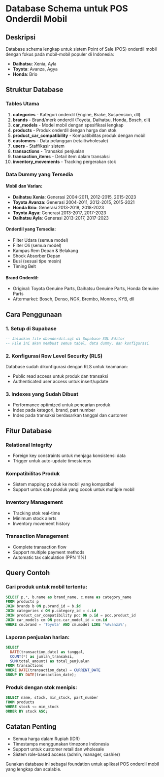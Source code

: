 # Database Schema untuk POS Onderdil Mobil

## Deskripsi
Database schema lengkap untuk sistem Point of Sale (POS) onderdil mobil dengan fokus pada mobil-mobil populer di Indonesia:
- **Daihatsu**: Xenia, Ayla
- **Toyota**: Avanza, Agya
- **Honda**: Brio

## Struktur Database

### Tables Utama

1. **categories** - Kategori onderdil (Engine, Brake, Suspension, dll)
2. **brands** - Brand/merk onderdil (Toyota, Daihatsu, Honda, Bosch, dll)
3. **car_models** - Model mobil dengan spesifikasi lengkap
4. **products** - Produk onderdil dengan harga dan stok
5. **product_car_compatibility** - Kompatibilitas produk dengan mobil
6. **customers** - Data pelanggan (retail/wholesale)
7. **users** - Staff/kasir sistem
8. **transactions** - Transaksi penjualan
9. **transaction_items** - Detail item dalam transaksi
10. **inventory_movements** - Tracking pergerakan stok

### Data Dummy yang Tersedia

#### Mobil dan Varian:
- **Daihatsu Xenia**: Generasi 2004-2011, 2012-2015, 2015-2023
- **Toyota Avanza**: Generasi 2004-2011, 2012-2015, 2015-2021
- **Honda Brio**: Generasi 2013-2018, 2018-2023
- **Toyota Agya**: Generasi 2013-2017, 2017-2023
- **Daihatsu Ayla**: Generasi 2013-2017, 2017-2023

#### Onderdil yang Tersedia:
- Filter Udara (semua model)
- Filter Oli (semua model)
- Kampas Rem Depan & Belakang
- Shock Absorber Depan
- Busi (sesuai tipe mesin)
- Timing Belt

#### Brand Onderdil:
- Original: Toyota Genuine Parts, Daihatsu Genuine Parts, Honda Genuine Parts
- Aftermarket: Bosch, Denso, NGK, Brembo, Monroe, KYB, dll

## Cara Penggunaan

### 1. Setup di Supabase
```sql
-- Jalankan file dbonderdil.sql di Supabase SQL Editor
-- File ini akan membuat semua tabel, data dummy, dan konfigurasi
```

### 2. Konfigurasi Row Level Security (RLS)
Database sudah dikonfigurasi dengan RLS untuk keamanan:
- Public read access untuk produk dan transaksi
- Authenticated user access untuk insert/update

### 3. Indexes yang Sudah Dibuat
- Performance optimized untuk pencarian produk
- Index pada kategori, brand, part number
- Index pada transaksi berdasarkan tanggal dan customer

## Fitur Database

### Relational Integrity
- Foreign key constraints untuk menjaga konsistensi data
- Trigger untuk auto-update timestamps

### Kompatibilitas Produk
- Sistem mapping produk ke mobil yang kompatibel
- Support untuk satu produk yang cocok untuk multiple mobil

### Inventory Management
- Tracking stok real-time
- Minimum stock alerts
- Inventory movement history

### Transaction Management
- Complete transaction flow
- Support multiple payment methods
- Automatic tax calculation (PPN 11%)

## Query Contoh

### Cari produk untuk mobil tertentu:
```sql
SELECT p.*, b.name as brand_name, c.name as category_name
FROM products p
JOIN brands b ON p.brand_id = b.id
JOIN categories c ON p.category_id = c.id
JOIN product_car_compatibility pcc ON p.id = pcc.product_id
JOIN car_models cm ON pcc.car_model_id = cm.id
WHERE cm.brand = 'Toyota' AND cm.model LIKE '%Avanza%';
```

### Laporan penjualan harian:
```sql
SELECT 
  DATE(transaction_date) as tanggal,
  COUNT(*) as jumlah_transaksi,
  SUM(total_amount) as total_penjualan
FROM transactions
WHERE DATE(transaction_date) = CURRENT_DATE
GROUP BY DATE(transaction_date);
```

### Produk dengan stok menipis:
```sql
SELECT name, stock, min_stock, part_number
FROM products
WHERE stock <= min_stock
ORDER BY stock ASC;
```

## Catatan Penting
- Semua harga dalam Rupiah (IDR)
- Timestamps menggunakan timezone Indonesia
- Support untuk customer retail dan wholesale
- Sistem role-based access (admin, manager, cashier)

Gunakan database ini sebagai foundation untuk aplikasi POS onderdil mobil yang lengkap dan scalable.
